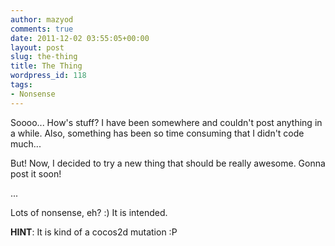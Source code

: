 ```yaml
---
author: mazyod
comments: true
date: 2011-12-02 03:55:05+00:00
layout: post
slug: the-thing
title: The Thing
wordpress_id: 118
tags:
- Nonsense
---
```


Soooo... How's stuff? I have been somewhere and couldn't post anything in a while. Also, something has been so time consuming that I didn't code much...

But! Now, I decided to try a new thing that should be really awesome. Gonna post it soon!

...

Lots of nonsense, eh? :) It is intended.

**HINT**: It is kind of a cocos2d mutation :P
